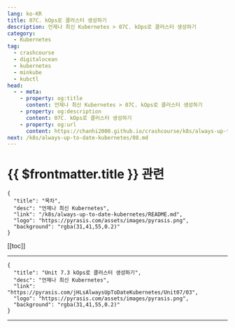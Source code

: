```yaml
---
lang: ko-KR
title: 07C. kOps로 클러스터 생성하기
description: 언제나 최신 Kubernetes > 07C. kOps로 클러스터 생성하기
category:
  - Kubernetes
tag:
  - crashcourse
  - digitalocean
  - kubernetes
  - minkube
  - kubctl
head:
  - - meta:
    - property: og:title
      content: 언제나 최신 Kubernetes > 07C. kOps로 클러스터 생성하기
    - property: og:description
      content: 07C. kOps로 클러스터 생성하기
    - property: og:url
      content: https://chanhi2000.github.io/crashcourse/k8s/always-up-to-date-kubernetes/07C.html
next: /k8s/always-up-to-date-kubernetes/08.md
---
```


# {{ $frontmatter.title }} 관련

```component VPCard
{
  "title": "목차",
  "desc": "언제나 최신 Kubernetes",
  "link": "/k8s/always-up-to-date-kubernetes/README.md",
  "logo": "https://pyrasis.com/assets/images/pyrasis.png",
  "background": "rgba(31,41,55,0.2)"
}
```

[[toc]]

---

```component VPCard
{
  "title": "Unit 7.3 kOps로 클러스터 생성하기",
  "desc": "언제나 최신 Kubernetes",
  "link": "https://pyrasis.com/jHLsAlwaysUpToDateKubernetes/Unit07/03",
  "logo": "https://pyrasis.com/assets/images/pyrasis.png",
  "background": "rgba(31,41,55,0.2)"
}
```

<!-- TODO: 작성 -->

---

<TagLinks />